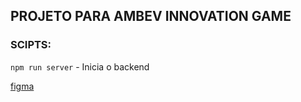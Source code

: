 ## PROJETO PARA AMBEV INNOVATION GAME

### SCIPTS:
```npm run server``` - Inicia o backend

[figma](https://www.figma.com/file/dOSDWuwzb4zMXUkcttfKEF/perfect_grid_responsive?node-id=7%3A29)
